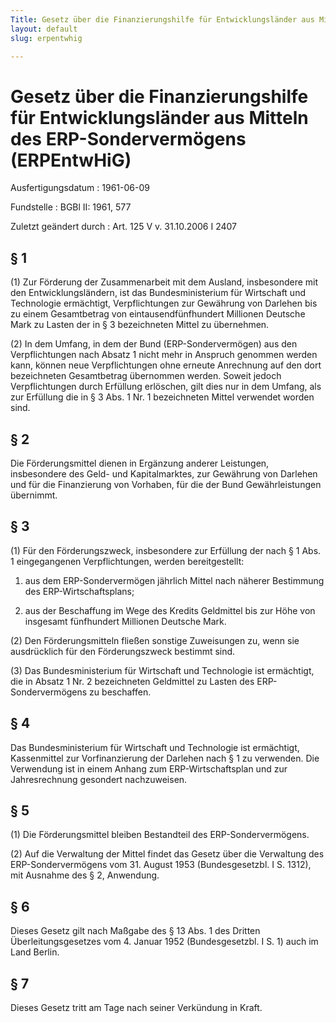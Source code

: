 ```yaml
---
Title: Gesetz über die Finanzierungshilfe für Entwicklungsländer aus Mitteln des ERP-Sondervermögens
layout: default
slug: erpentwhig

---
```


# Gesetz über die Finanzierungshilfe für Entwicklungsländer aus Mitteln des ERP-Sondervermögens (ERPEntwHiG)

Ausfertigungsdatum
:   1961-06-09

Fundstelle
:   BGBl II: 1961, 577

Zuletzt geändert durch
:   Art. 125 V v. 31.10.2006 I 2407


## § 1

(1) Zur Förderung der Zusammenarbeit mit dem Ausland, insbesondere mit
den Entwicklungsländern, ist das Bundesministerium für Wirtschaft und
Technologie ermächtigt, Verpflichtungen zur Gewährung von Darlehen bis
zu einem Gesamtbetrag von eintausendfünfhundert Millionen Deutsche
Mark zu Lasten der in § 3 bezeichneten Mittel zu übernehmen.

(2) In dem Umfang, in dem der Bund (ERP-Sondervermögen) aus den
Verpflichtungen nach Absatz 1 nicht mehr in Anspruch genommen werden
kann, können neue Verpflichtungen ohne erneute Anrechnung auf den dort
bezeichneten Gesamtbetrag übernommen werden. Soweit jedoch
Verpflichtungen durch Erfüllung erlöschen, gilt dies nur in dem
Umfang, als zur Erfüllung die in § 3 Abs. 1 Nr. 1 bezeichneten Mittel
verwendet worden sind.


## § 2

Die Förderungsmittel dienen in Ergänzung anderer Leistungen,
insbesondere des Geld- und Kapitalmarktes, zur Gewährung von Darlehen
und für die Finanzierung von Vorhaben, für die der Bund
Gewährleistungen übernimmt.


## § 3

(1) Für den Förderungszweck, insbesondere zur Erfüllung der nach § 1
Abs. 1 eingegangenen Verpflichtungen, werden bereitgestellt:

1.  aus dem ERP-Sondervermögen jährlich Mittel nach näherer Bestimmung des
    ERP-Wirtschaftsplans;


2.  aus der Beschaffung im Wege des Kredits Geldmittel bis zur Höhe von
    insgesamt fünfhundert Millionen Deutsche Mark.




(2) Den Förderungsmitteln fließen sonstige Zuweisungen zu, wenn sie
ausdrücklich für den Förderungszweck bestimmt sind.

(3) Das Bundesministerium für Wirtschaft und Technologie ist
ermächtigt, die in Absatz 1 Nr. 2 bezeichneten Geldmittel zu Lasten
des ERP-Sondervermögens zu beschaffen.


## § 4

Das Bundesministerium für Wirtschaft und Technologie ist ermächtigt,
Kassenmittel zur Vorfinanzierung der Darlehen nach § 1 zu verwenden.
Die Verwendung ist in einem Anhang zum ERP-Wirtschaftsplan und zur
Jahresrechnung gesondert nachzuweisen.


## § 5

(1) Die Förderungsmittel bleiben Bestandteil des ERP-Sondervermögens.

(2) Auf die Verwaltung der Mittel findet das Gesetz über die
Verwaltung des ERP-Sondervermögens vom 31. August 1953
(Bundesgesetzbl. I S. 1312), mit Ausnahme des § 2, Anwendung.


## § 6

Dieses Gesetz gilt nach Maßgabe des § 13 Abs. 1 des Dritten
Überleitungsgesetzes vom 4. Januar 1952 (Bundesgesetzbl. I S. 1) auch
im Land Berlin.


## § 7

Dieses Gesetz tritt am Tage nach seiner Verkündung in Kraft.


